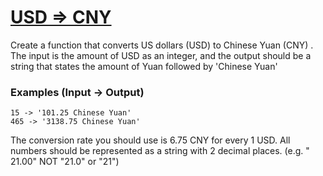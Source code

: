 # [USD => CNY](https://www.codewars.com/kata/usd-equals->-cny "https://www.codewars.com/kata/5977618080ef220766000022")

Create a function that converts US dollars (USD) to Chinese Yuan (CNY) . The input is the amount of USD as an integer, and the output should
be a string that states the amount of Yuan followed by 'Chinese Yuan'

### Examples (Input -> Output)

```
15 -> '101.25 Chinese Yuan'
465 -> '3138.75 Chinese Yuan'
```

The conversion rate you should use is 6.75 CNY for every 1 USD. All numbers should be represented as a string with 2 decimal places. (e.g. "
21.00" NOT "21.0" or "21")